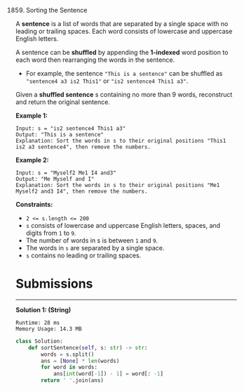 1859. Sorting the Sentence

A **sentence** is a list of words that are separated by a single space with no leading or trailing spaces. Each word consists of lowercase and uppercase English letters.

A sentence can be **shuffled** by appending the **1-indexed** word position to each word then rearranging the words in the sentence.

* For example, the sentence `"This is a sentence"` can be shuffled as `"sentence4 a3 is2 This1"` or `"is2 sentence4 This1 a3"`.

Given a **shuffled sentence** s containing no more than 9 words, reconstruct and return the original sentence.

 

**Example 1:**
```
Input: s = "is2 sentence4 This1 a3"
Output: "This is a sentence"
Explanation: Sort the words in s to their original positions "This1 is2 a3 sentence4", then remove the numbers.
```

**Example 2:**
```
Input: s = "Myself2 Me1 I4 and3"
Output: "Me Myself and I"
Explanation: Sort the words in s to their original positions "Me1 Myself2 and3 I4", then remove the numbers.
```

**Constraints:**

* `2 <= s.length <= 200`
* `s` consists of lowercase and uppercase English letters, spaces, and digits from `1` to `9`.
* The number of words in s is between `1` and `9`.
* The words in `s` are separated by a single space.
* `s` contains no leading or trailing spaces.

# Submissions
---
**Solution 1: (String)**
```
Runtime: 28 ms
Memory Usage: 14.3 MB
```
```python
class Solution:
    def sortSentence(self, s: str) -> str:
        words = s.split()
        ans = [None] * len(words)
        for word in words:
            ans[int(word[-1]) - 1] = word[: -1]
        return ' '.join(ans)
```